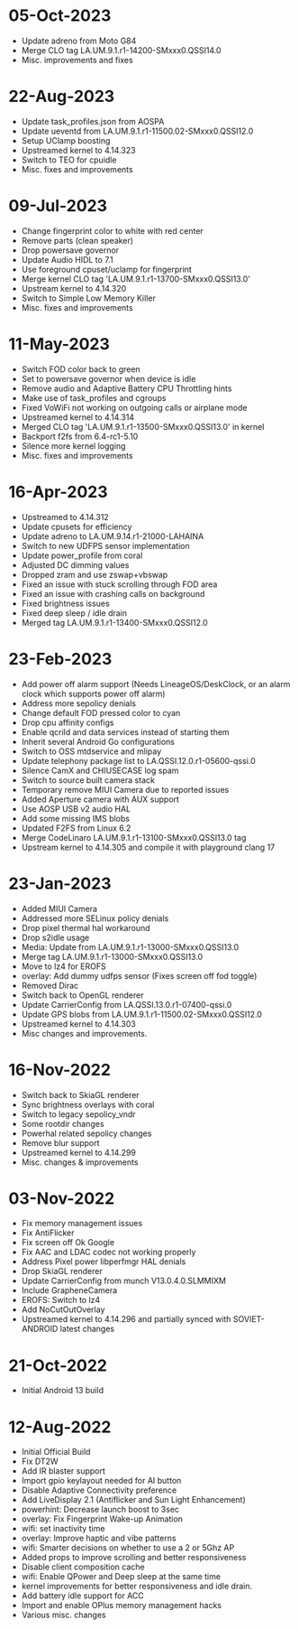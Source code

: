 # 05-Oct-2023
- Update adreno from Moto G84
- Merge CLO tag LA.UM.9.1.r1-14200-SMxxx0.QSSI14.0
- Misc. improvements and fixes

# 22-Aug-2023
- Update task_profiles.json from AOSPA
- Update ueventd from LA.UM.9.1.r1-11500.02-SMxxx0.QSSI12.0
- Setup UClamp boosting
- Upstreamed kernel to 4.14.323
- Switch to TEO for cpuidle
- Misc. fixes and improvements

# 09-Jul-2023
- Change fingerprint color to white with red center
- Remove parts (clean speaker)
- Drop powersave governor
- Update Audio HIDL to 7.1
- Use foreground cpuset/uclamp for fingerprint
- Merge kernel CLO tag 'LA.UM.9.1.r1-13700-SMxxx0.QSSI13.0'
- Upstream kernel to 4.14.320
- Switch to Simple Low Memory Killer
- Misc. fixes and improvements

# 11-May-2023
- Switch FOD color back to green
- Set to powersave governor when device is idle
- Remove audio and Adaptive Battery CPU Throttling hints
- Make use of task_profiles and cgroups
- Fixed VoWiFi not working on outgoing calls or airplane mode
- Upstreamed kernel to 4.14.314
- Merged CLO tag 'LA.UM.9.1.r1-13500-SMxxx0.QSSI13.0' in kernel
- Backport f2fs from 6.4-rc1-5.10
- Silence more kernel logging
- Misc. fixes and improvements

# 16-Apr-2023
- Upstreamed to 4.14.312 
- Update cpusets for efficiency
- Update adreno to LA.UM.9.14.r1-21000-LAHAINA
- Switch to new UDFPS sensor implementation
- Update power_profile from coral
- Adjusted DC dimming values
- Dropped zram and use zswap+vbswap
- Fixed an issue with stuck scrolling through FOD area
- Fixed an issue with crashing calls on background
- Fixed brightness issues 
- Fixed deep sleep / idle drain
- Merged tag LA.UM.9.1.r1-13400-SMxxx0.QSSI12.0

# 23-Feb-2023
- Add power off alarm support (Needs LineageOS/DeskClock, or an alarm clock which supports power off alarm)
- Address more sepolicy denials
- Change default FOD pressed color to cyan
- Drop cpu affinity configs
- Enable qcrild and data services instead of starting them
- Inherit several Android Go configurations
- Switch to OSS mtdservice and mlipay
- Update telephony package list to LA.QSSI.12.0.r1-05600-qssi.0
- Silence CamX and CHIUSECASE log spam
- Switch to source built camera stack
- Temporary remove MIUI Camera due to reported issues
- Added Aperture camera with AUX support
- Use AOSP USB v2 audio HAL
- Add some missing IMS blobs
- Updated F2FS from Linux 6.2
- Merge CodeLinaro LA.UM.9.1.r1-13100-SMxxx0.QSSI13.0 tag
- Upstream kernel to 4.14.305 and compile it with playground clang 17

# 23-Jan-2023
- Added MIUI Camera
- Addressed more SELinux policy denials
- Drop pixel thermal hal workaround
- Drop s2idle usage
- Media: Update from LA.UM.9.1.r1-13000-SMxxx0.QSSI13.0
- Merge tag LA.UM.9.1.r1-13000-SMxxx0.QSSI13.0
- Move to lz4 for EROFS
- overlay: Add dummy udfps sensor (Fixes screen off fod toggle)
- Removed Dirac
- Switch back to OpenGL renderer
- Update CarrierConfig from LA.QSSI.13.0.r1-07400-qssi.0
- Update GPS blobs from LA.UM.9.1.r1-11500.02-SMxxx0.QSSI12.0
- Upstreamed kernel to 4.14.303
- Misc changes and improvements.

# 16-Nov-2022
- Switch back to SkiaGL renderer
- Sync brightness overlays with coral
- Switch to legacy sepolicy_vndr
- Some rootdir changes
- Powerhal related sepolicy changes
- Remove blur support
- Upstreamed kernel to 4.14.299
- Misc. changes & improvements

# 03-Nov-2022
- Fix memory management issues
- Fix AntiFlicker
- Fix screen off Ok Google
- Fix AAC and LDAC codec not working properly
- Address Pixel power libperfmgr HAL denials  
- Drop SkiaGL renderer 
- Update CarrierConfig from munch V13.0.4.0.SLMMIXM
- Include GrapheneCamera
- EROFS: Switch to lz4
- Add NoCutOutOverlay
- Upstreamed kernel to 4.14.296 and partially synced with SOVIET-ANDROID latest changes

# 21-Oct-2022
- Initial Android 13 build

# 12-Aug-2022
- Initial Official Build
- Fix DT2W
- Add IR blaster support
- Import gpio keylayout needed for AI button
- Disable Adaptive Connectivity preference
- Add LiveDisplay 2.1 (Antiflicker and Sun Light Enhancement)
- powerhint: Decrease launch boost to 3sec
- overlay: Fix Fingerprint Wake-up Animation
- wifi: set inactivity time
- overlay: Improve haptic and vibe patterns
- wifi: Smarter decisions on whether to use a 2 or 5Ghz AP
- Added props to improve scrolling and better responsiveness
- Disable client composition cache
- wifi: Enable QPower and Deep sleep at the same time
- kernel improvements for better responsiveness and idle drain.
- Add battery idle support for ACC
- Import and enable OPlus memory management hacks
- Various misc. changes
